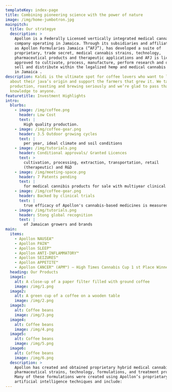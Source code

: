 ```yaml
---
templateKey: index-page
title: Combining pioneering science with the power of nature
image: /img/home-jumbotron.jpg
mainpitch:
  title: Our strategye
  description: >
    Apollon is a Federally Licensed vertically integrated medical cannabis
    company operating in Jamaica. Through its subsidiaries and affiliates such
    as Apollon Formularies Jamaica (“AFJ”), has developed a suite of
    proprietary, trade secret, medical cannabis strains, technology,
    pharmaceutical products and therapeutic applications and AFJ is licensed and
    approved to cultivate, process, manufacture, perform research and develop,
    sell and distribute within the legalized hemp and medical cannabis industry
    in Jamaica .
description: Kaldi is the ultimate spot for coffee lovers who want to learn
  about their java’s origin and support the farmers that grew it. We take coffee
  production, roasting and brewing seriously and we’re glad to pass that
  knowledge to anyone.
featuretitle: Investment Highlights
intro:
  blurbs:
    - image: /img/coffee.png
      header: Low Cost
      text: |
        High quality production.
    - image: /img/coffee-gear.png
      header: 3.5 Outdoor growing cycles
      text: |
        per year, ideal climate and soil conditions
    - image: /img/tutorials.png
      header: Conditional approvals/ Granted Licences
      text: >
        cultivation, processing, extraction, transportation, retail
        (therapeutic) and R&D
    - image: /img/meeting-space.png
      header: 7 Patents pending
      text: |
        for medical cannibis products for sale with multiyear clinical trials
    - image: /img/coffee-gear.png
      header: Backed by clinical trials
      text: |
        true efficacy of Apollon's cannabis-based medicines is measured   
    - image: /img/tutorials.png
      header: Stong global recognition
      text: |
        of Jamaican growers and brands             
main:
  items:
    - Apollon NAUSEA™
    - Apollon PAIN™
    - Apollon SLEEP™
    - Apollon ANTI-INFLAMMATORY™
    - Apollon SEIZURES™
    - Apollon APPETITE™
    - Apollon CANCER™ (APM™) – High Times Cannabis Cup 1 st Place Winner
  heading: Our Products
  image1:
    alt: A close-up of a paper filter filled with ground coffee
    image: /img/1.png
  image2:
    alt: A green cup of a coffee on a wooden table
    image: /img/2.png
  image3:
    alt: Coffee beans
    image: /img/3.png
  image4:
    alt: Coffee beans
    image: /img/4.png
  image5:
    alt: Coffee beans
    image: /img/5.png
  image6:
    alt: Coffee beans
    image: /img/6.png
  description: >
    Apollon has created and obtained proprietary hybrid medical cannabis
    pharmaceutical strains, technology, formulations, and treatment products.
    Many of these formulations were created using Apollon’s proprietary
    artificial intelligence techniques and include:
---
```


